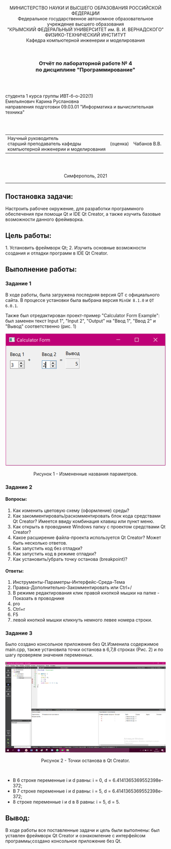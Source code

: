 <p align="center">МИНИСТЕРСТВО НАУКИ  И ВЫСШЕГО ОБРАЗОВАНИЯ РОССИЙСКОЙ ФЕДЕРАЦИИ<br>
Федеральное государственное автономное образовательное учреждение высшего образования<br>
"КРЫМСКИЙ ФЕДЕРАЛЬНЫЙ УНИВЕРСИТЕТ им. В. И. ВЕРНАДСКОГО"<br>
ФИЗИКО-ТЕХНИЧЕСКИЙ ИНСТИТУТ<br>
Кафедра компьютерной инженерии и моделирования</p>
<br>
<h3 align="center">Отчёт по лабораторной работе № 4<br> по дисциплине "Программирование"</h3>
<br><br>
<p>студента 1 курса группы ИВТ-б-о-202(1)<br>
Емельянович Карина Руслановна<br>
направления подготовки 09.03.01 "Информатика и вычислительная техника"</p>
<br><br>
<table>
<tr><td>Научный руководитель<br> старший преподаватель кафедры<br> компьютерной инженерии и моделирования</td>
<td>(оценка)</td>
<td>Чабанов В.В.</td>
</tr>
</table>
<br><br>
<p align="center">Симферополь, 2021</p>
<hr>

<h2> Постановка задачи: </h2>
Настроить рабочее окружение, для разработки программного обеспечения при помощи Qt и IDE Qt Creator, а также изучить базовые возможности данного фреймворка.

<h2> Цель работы:</h2>
1.  Установить фреймворк Qt;
2.  Изучить основные возможности создания и отладки программ в IDE Qt Creator.

<h2>Выполнение работы:</h2>

### Задание 1 ####
В ходе работы, была загружена последняя версия QT с официального сайта. В процессе установки была выбрана версия `MinGW 8.1.0` и `QT 6.0.1`.

Также был отредактирован проект-пример "Calculator Form Example": был заменен текст Input 1", "Input 2", "Output" на "Ввод 1", "Ввод 2" и "Вывод" соответственно (рис. 1)

<p align="center"> <img src="./image/1.png"> </p>
<p align="center"> Рисунок 1 - Измененные названия параметров.

### Задание 2 ###
#### Вопросы: ####
1. Как изменить цветовую схему (оформление) среды?
2. Как закомментировать/раскомментировать блок кода средствами Qt Creator? Имеется ввиду комбинация клавиш или пункт меню.
3. Как открыть в проводнике Windows папку с проектом средствами Qt Creator?
4. Какое расширение файла-проекта используется Qt Creator? Может быть несколько ответов.
5. Как запустить код без отладки?
6. Как запустить код в режиме отладки?
7. Как установить/убрать точку останова (breakpoint)?

#### Ответы: ####
1. Инструменты-Параметры-Интерфейс-Среда-Тема
2. Правка-Дополнительно-Закомментировать или Ctrl+/
3. В режиме редактирования клик правой кнопкой мышки на папке - Показать в проводнике
4. pro
5. Ctrl+r
6. F5
7. левой кнопкой мышки кликнуть немного левее номера строки.

### Задание 3 ###

Было создано консольное приложение без Qt.Изменила содержимое main.cpp, также установила точки останова в 6,7,8 строках (Рис. 2) и по шагу проверяем значения переменных.

<p align="center"> <img src = "image/3задание.png" </p>
<p align="center"> Рисунок 2 - Точки останова в Qt Creator. </p> </br>

* В 6 строке переменные i и d равны: i = 0, d = 6.4141365369552398e-372;
* В 7 строке переменные i и d равны: i = 5, d = 6.4141365369552398e-372;
*  8 строке переменные i и d в 8 равны: i = 5, d = 5.

<h2> Вывод: </h2>
В ходе работы все поставленные задачи и цель были выполнены: был уставлен фреймворк Qt Creator и ознакомление с интерфейсом программы;создано консольное приложение без Qt.

